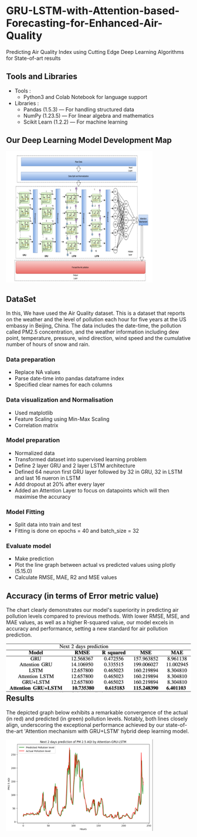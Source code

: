 # GRU-LSTM-with-Attention-based-Forecasting-for-Enhanced-Air-Quality
Predicting Air Quality Index using Cutting Edge Deep Learning Algorithms for State-of-art results

## Tools and Libraries
- Tools :
  - Python3 and Colab Notebook for language support
- Libraries :
  - Pandas (1.5.3) — For handling structured data
  - NumPy (1.23.5) — For linear algebra and mathematics
  - Scikit Learn (1.2.2) — For machine learning

## Our Deep Learning Model Development Map

<p align="left">
  <img width="400" src="https://github.com/anuragd3118/GRU-LSTM-with-Attention-based-Forecasting-for-Enhanced-Air-Quality/blob/main/model_visualisation.png" alt="Proposed Attention GRU-LSTM Model ">
</p>

## DataSet
In this, We have used the Air Quality dataset. This is a dataset that reports on the weather and the level of pollution each hour for five years at the US embassy in Beijing, China. The data includes the date-time, the pollution called PM2.5 concentration, and the weather information including dew point, temperature, pressure, wind direction, wind speed and the cumulative number of hours of snow and rain.

### Data preparation
- Replace NA values
- Parse date-time into pandas dataframe index
- Specified clear names for each columns

### Data visualization and Normalisation
- Used matplotlib
- Feature Scaling using Min-Max Scaling
- Correlation matrix

### Model preparation
- Normalized data 
- Transformed dataset into supervised learning problem
- Define 2 layer GRU and 2 layer LSTM architecture
- Defined 64 neuron first GRU layer followed by 32 in GRU, 32 in LSTM and last 16 nueron in LSTM
- Add dropout at 20% after every layer
- Added an Attention Layer to focus on datapoints which will then maximise the accuracy

### Model Fitting
- Split data into train and test
- Fitting is done on epochs = 40 and batch_size = 32

### Evaluate model
- Make prediction
- Plot the line graph between actual vs predicted values using plotly (5.15.0)
- Calculate RMSE, MAE, R2 and MSE values

## Accuracy (in terms of Error metric value)
The chart clearly demonstrates our model's superiority in predicting air pollution levels compared to previous methods. With lower RMSE, MSE, and MAE values, as well as a higher R-squared value, our model excels in accuracy and performance, setting a new standard for air pollution prediction.

<div style="float:left">
<div style="float:left"><img width="600" src="https://github.com/anuragd3118/GRU-LSTM-with-Attention-based-Forecasting-for-Enhanced-Air-Quality/blob/main/result.png"/>
</div>
  
## Results
The depicted graph below exhibits a remarkable convergence of the actual (in red) and predicted (in green) pollution levels. Notably, both lines closely align, underscoring the exceptional performance achieved by our state-of-the-art 'Attention mechanism with GRU+LSTM' hybrid deep learning model.

<div style="float:left">
<div style="float:left"><img width="400" src="https://github.com/anuragd3118/GRU-LSTM-with-Attention-based-Forecasting-for-Enhanced-Air-Quality/blob/main/prediction_vs_actual_graph.png"/>
</div>
<br />
